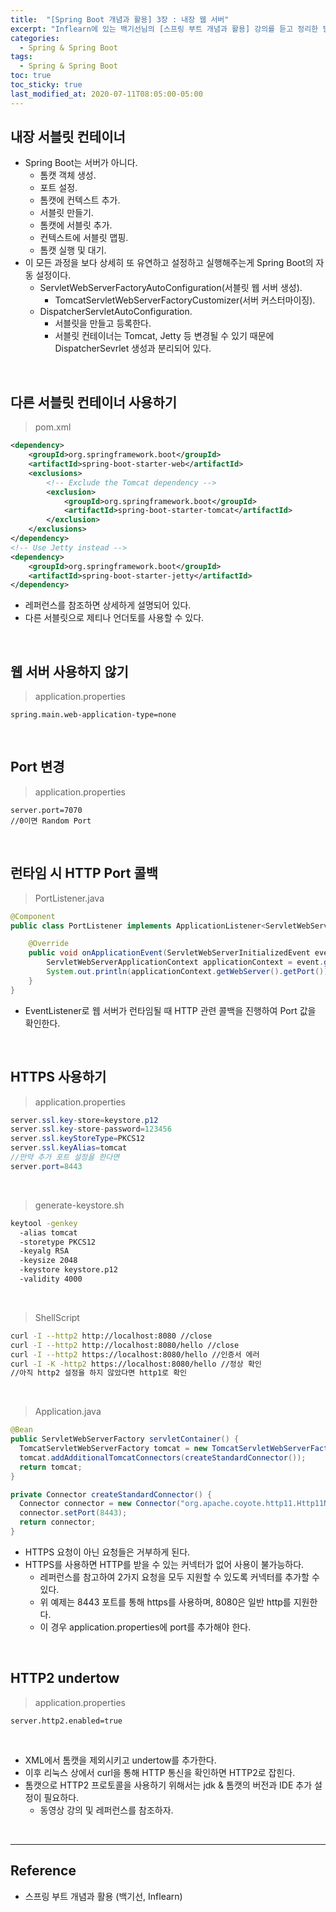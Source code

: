 ```yaml
---
title:  "[Spring Boot 개념과 활용] 3장 : 내장 웹 서버"
excerpt: "Inflearn에 있는 백기선님의 [스프링 부트 개념과 활용] 강의를 듣고 정리한 필기입니다."
categories:
  - Spring & Spring Boot
tags:
  - Spring & Spring Boot
toc: true
toc_sticky: true
last_modified_at: 2020-07-11T08:05:00-05:00
---
```


## 내장 서블릿 컨테이너

* Spring Boot는 서버가 아니다.
  * 톰캣 객체 생성.
  * 포트 설정.
  * 톰캣에 컨텍스트 추가.
  * 서블릿 만들기.
  * 톰캣에 서블릿 추가.
  * 컨텍스트에 서블릿 맵핑.
  * 톰캣 실행 및 대기.
* 이 모든 과정을 보다 상세히 또 유연하고 설정하고 실행해주는게 Spring Boot의 자동 설정이다.
  * ServletWebServerFactoryAutoConfiguration(서블릿 웹 서버 생성).
    * TomcatServletWebServerFactoryCustomizer(서버 커스터마이징).
  * DispatcherServletAutoConfiguration.
    * 서블릿을 만들고 등록한다.
    * 서블릿 컨테이너는 Tomcat, Jetty 등 변경될 수 있기 때문에 DispatcherSevrlet 생성과 분리되어 있다.

<br>

## 다른 서블릿 컨테이너 사용하기

> pom.xml

```xml
<dependency>
    <groupId>org.springframework.boot</groupId>
    <artifactId>spring-boot-starter-web</artifactId>
    <exclusions>
        <!-- Exclude the Tomcat dependency -->
        <exclusion>
            <groupId>org.springframework.boot</groupId>
            <artifactId>spring-boot-starter-tomcat</artifactId>
        </exclusion>
    </exclusions>
</dependency>
<!-- Use Jetty instead -->
<dependency>
    <groupId>org.springframework.boot</groupId>
    <artifactId>spring-boot-starter-jetty</artifactId>
</dependency>
```

* 레퍼런스를 참조하면 상세하게 설명되어 있다.
* 다른 서블릿으로 제티나 언더토를 사용할 수 있다.

<br>

## 웹 서버 사용하지 않기

> application.properties

```properties
spring.main.web-application-type=none
```

<br>

## Port 변경

> application.properties

```properties
server.port=7070
//0이면 Random Port
```

<br>

## 런타임 시 HTTP Port 콜백

> PortListener.java

```java
@Component
public class PortListener implements ApplicationListener<ServletWebServerInitializedEvent> {

    @Override
    public void onApplicationEvent(ServletWebServerInitializedEvent event) {
        ServletWebServerApplicationContext applicationContext = event.getApplicationContext();
        System.out.println(applicationContext.getWebServer().getPort());
    }
}
```

* EventListener로 웹 서버가 런타임될 때 HTTP 관련 콜백을 진행하여 Port 값을 확인한다.

<br>

## HTTPS 사용하기

> application.properties

```java
server.ssl.key-store=keystore.p12
server.ssl.key-store-password=123456
server.ssl.keyStoreType=PKCS12
server.ssl.keyAlias=tomcat
//만약 추가 포트 설정을 한다면
server.port=8443
```

<br>

> generate-keystore.sh

```sh
keytool -genkey
  -alias tomcat
  -storetype PKCS12
  -keyalg RSA
  -keysize 2048
  -keystore keystore.p12
  -validity 4000
```

<br>

> ShellScript

```sh
curl -I --http2 http://localhost:8080 //close
curl -I --http2 http://localhost:8080/hello //close
curl -I --http2 https://localhost:8080/hello //인증서 에러
curl -I -K -http2 https://localhost:8080/hello //정상 확인
//아직 http2 설정을 하지 않았다면 http1로 확인
```

<br>

> Application.java

```java
@Bean
public ServletWebServerFactory servletContainer() {
  TomcatServletWebServerFactory tomcat = new TomcatServletWebServerFactory();
  tomcat.addAdditionalTomcatConnectors(createStandardConnector());
  return tomcat;
}

private Connector createStandardConnector() {
  Connector connector = new Connector("org.apache.coyote.http11.Http11NioProtocol");
  connector.setPort(8443);
  return connector;
}
```

* HTTPS 요청이 아닌 요청들은 거부하게 된다.
* HTTPS를 사용하면 HTTP를 받을 수 있는 커넥터가 없어 사용이 불가능하다.
  * 레퍼런스를 참고하여 2가지 요청을 모두 지원할 수 있도록 커넥터를 추가할 수 있다.
  * 위 예제는 8443 포트를 통해 https를 사용하며, 8080은 일반 http를 지원한다.
  * 이 경우 application.properties에 port를 추가해야 한다.

<br>

## HTTP2 undertow

> application.properties

```properties
server.http2.enabled=true
```

<br>

* XML에서 톰캣을 제외시키고 undertow를 추가한다.
* 이후 리눅스 상에서 curl을 통해 HTTP 통신을 확인하면 HTTP2로 잡힌다.
* 톰캣으로 HTTP2 프로토콜을 사용하기 위해서는 jdk & 톰캣의 버전과 IDE 추가 설정이 필요하다.
  * 동영상 강의 및 레퍼런스를 참조하자.

<br>

---

## Reference

* 스프링 부트 개념과 활용 (백기선, Inflearn)
